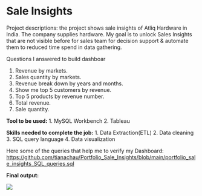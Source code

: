 # Sale Insights

Project descriptions: the project shows sale insights of Atliq Hardware in India. The company supplies hardware. My goal is to unlock Sales Insights that are not visible before for sales team for decision support & automate them to reduced time spend in data gathering.

Questions I answered to build dashboar
1. Revenue by markets.
2. Sales quantity by markets.
3. Revenue break down by years and months.
4. Show me top 5 customers by revenue.
5. Top 5 products by revenue number.
6. Total revenue.
7. Sale quantity.

**Tool to be used:** 1. MySQL Workbench   2. Tableau

**Skills needed to complete the job:** 1. Data Extraction(ETL)   2. Data cleaning   3. SQL query language   4. Data visualization

Here some of the queries that help me to verify my Dashboard: https://github.com/tianachau/Portfolio_Sale_Insights/blob/main/portfolio_sale_insights_SQL_queries.sql

**Final output:**

<img src= "https://github.com/tianachau/Portfolio_Sale_Insights/blob/main/visualization.png">

